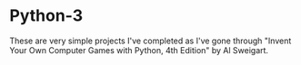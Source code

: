 # Python-3
These are very simple projects I've completed as I've gone through "Invent Your Own Computer Games with Python, 4th Edition" by Al Sweigart.
